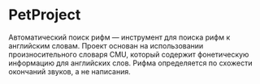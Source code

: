 # PetProject
Автоматический поиск рифм — инструмент для поиска рифм к английским словам.
Проект основан на использовании произносительного словаря CMU, который содержит фонетическую информацию для английских слов. 
Рифма определяется по схожести окончаний звуков, а не написания.
